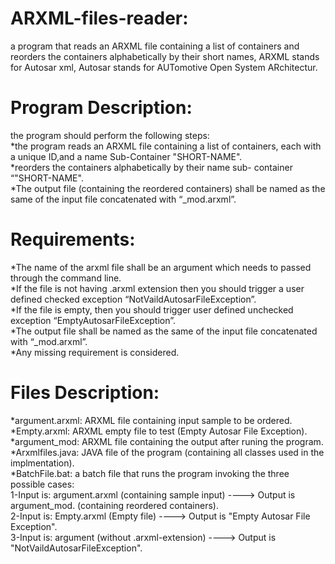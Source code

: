 # ARXML-files-reader:
a program that reads an ARXML file containing a list of containers and reorders the containers alphabetically by their short names,
ARXML stands for Autosar xml,
Autosar stands for AUTomotive Open System ARchitectur.
# Program Description:
the program should perform the following steps:\
*the program reads an ARXML file containing a list of containers, each with a unique ID,and a name Sub-Container "SHORT-NAME".\
*reorders the containers alphabetically by their name sub- container “"SHORT-NAME".\
*The output file (containing the reordered containers) shall be named as the same of the input file concatenated with “_mod.arxml”.
# Requirements:
*The name of the arxml file shall be an argument which needs to passed through the command line.\
*If the file is not having .arxml extension then you should trigger a user defined checked exception “NotVaildAutosarFileException”.\
*If the file is empty, then you should trigger user defined unchecked exception “EmptyAutosarFileException”.\
*The output file shall be named as the same of the input file concatenated with “_mod.arxml”.\
*Any missing requirement is considered.
# Files Description:
*argument.arxml: ARXML file containing input sample to be ordered.\
*Empty.arxml: ARXML empty file to test (Empty Autosar File Exception).\
*argument_mod: ARXML file containing the output after runing the program.\
*Arxmlfiles.java: JAVA file of the program (containing all classes used in the implmentation).\
*BatchFile.bat: a batch file that runs the program invoking the three possible cases:\
1-Input is: argument.arxml (containing sample input) ----> Output is argument_mod. (containing reordered containers).\
2-Input is: Empty.arxml (Empty file) ----> Output is "Empty Autosar File Exception".\
3-Input is: argument (without .arxml-extension) ----> Output is  "NotVaildAutosarFileException".
